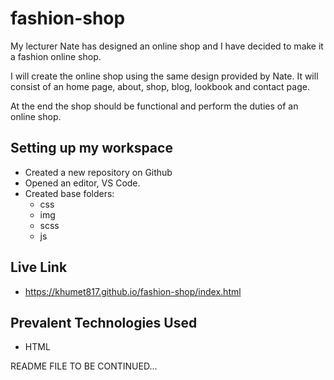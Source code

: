 # fashion-shop
My lecturer Nate has designed an online shop and I have decided to make it a fashion online shop. 

I will create the online shop using the same design provided by Nate. It will consist of an home page, about, shop, blog, lookbook and contact page.

At the end the shop should be functional and perform the duties of an online shop.

## Setting up my workspace

- Created a new repository on Github
- Opened an editor, VS Code.
- Created base folders:
    * css
    * img
    * scss
    * js

## Live Link

- https://khumet817.github.io/fashion-shop/index.html

## Prevalent Technologies Used

- HTML

README FILE TO BE CONTINUED...